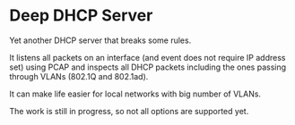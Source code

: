 # Deep DHCP Server

Yet another DHCP server that breaks some rules.

It listens all packets on an interface (and event does not require IP address set) using PCAP and inspects all DHCP packets including the ones passing through VLANs (802.1Q and 802.1ad).

It can make life easier for local networks with big number of VLANs.

The work is still in progress, so not all options are supported yet.
